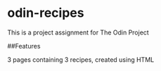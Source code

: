 # odin-recipes
This is a project assignment for The Odin Project

##Features

3 pages containing 3 recipes, created using HTML
